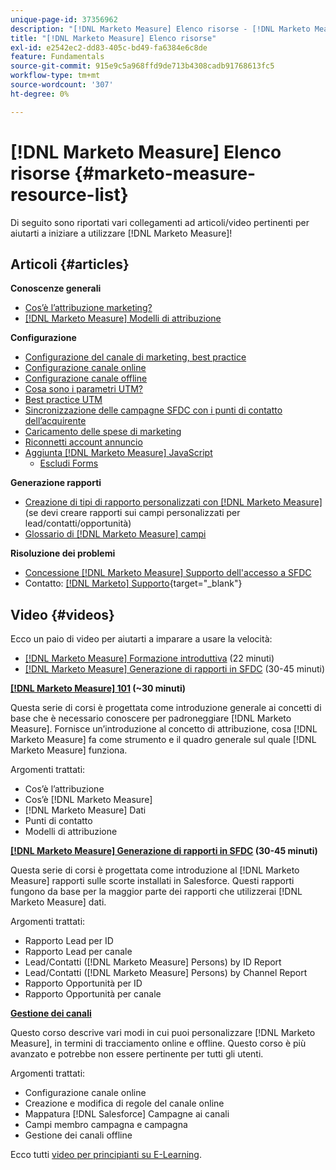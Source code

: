 ```yaml
---
unique-page-id: 37356962
description: "[!DNL Marketo Measure] Elenco risorse - [!DNL Marketo Measure]"
title: "[!DNL Marketo Measure] Elenco risorse"
exl-id: e2542ec2-dd83-405c-bd49-fa6384e6c8de
feature: Fundamentals
source-git-commit: 915e9c5a968ffd9de713b4308cadb91768613fc5
workflow-type: tm+mt
source-wordcount: '307'
ht-degree: 0%

---
```


# [!DNL Marketo Measure] Elenco risorse {#marketo-measure-resource-list}

Di seguito sono riportati vari collegamenti ad articoli/video pertinenti per aiutarti a iniziare a utilizzare [!DNL Marketo Measure]!

## Articoli {#articles}

**Conoscenze generali**

* [Cos’è l’attribuzione marketing?](/help/introduction-to-marketo-measure/overview-resources/marketing-attribution.md)
* [[!DNL Marketo Measure] Modelli di attribuzione](/help/introduction-to-marketo-measure/overview-resources/marketo-measure-attribution-models.md)

**Configurazione**

* [Configurazione del canale di marketing, best practice](/help/channel-tracking-and-setup/online-channels/marketing-channels-and-subchannels.md)
* [Configurazione canale online](/help/channel-tracking-and-setup/online-channels/online-custom-channel-setup.md)
* [Configurazione canale offline](/help/channel-tracking-and-setup/offline-channels/offline-custom-channel-setup.md)
* [Cosa sono i parametri UTM?](/help/channel-tracking-and-setup/online-channels/utm-parameters.md)
* [Best practice UTM](/help/channel-tracking-and-setup/online-channels/best-practices-for-setting-up-utm-parameters.md)
* [Sincronizzazione delle campagne SFDC con i punti di contatto dell’acquirente](/help/channel-tracking-and-setup/offline-channels/legacy-processes/campaigns-and-campaign-members.md)
* [Caricamento delle spese di marketing](/help/marketing-spend/spend-management/marketing-channel-costs.md#uploading-marketing-costs)
* [Riconnetti account annuncio](/help/api-connections/utilizing-marketo-measures-api-connections/reauthorizing-connected-accounts.md)
* [Aggiunta [!DNL Marketo Measure] JavaScript](/help/marketo-measure-tracking/setting-up-tracking/adding-marketo-measure-script.md)
   * [Escludi Forms](/help/marketo-measure-tracking/setting-up-tracking/excluding-marketo-measure-from-specific-forms.md)

**Generazione rapporti**

* [Creazione di tipi di rapporto personalizzati con [!DNL Marketo Measure]](/help/marketo-measure-salesforce-reporting/new-report-types/creating-custom-marketo-measure-report-types.md) (se devi creare rapporti sui campi personalizzati per lead/contatti/opportunità)
* [Glossario di [!DNL Marketo Measure] campi](/help/introduction-to-marketo-measure/overview-resources/glossary-of-marketo-measure-fields.md)

**Risoluzione dei problemi**

* [Concessione [!DNL Marketo Measure] Supporto dell&#39;accesso a SFDC](/help/miscellaneous/other-related-resources/granting-salesforce-access-to-marketo-measure-support.md)
* Contatto: [[!DNL Marketo] Supporto](https://nation.marketo.com/t5/support/ct-p/Support){target="_blank"}

## Video {#videos}

Ecco un paio di video per aiutarti a imparare a usare la velocità:

* [[!DNL Marketo Measure] Formazione introduttiva](https://embed.vidyard.com/watch/Pb4DuWJwtFgw3jUBDGneb4) (22 minuti)
* [[!DNL Marketo Measure] Generazione di rapporti in SFDC](https://universityonline.marketo.com/courses/bizible-and-salesforce/) (30-45 minuti)

**[[!DNL Marketo Measure] 101](https://universityonline.marketo.com/courses/bizible-101/) (~30 minuti)**

Questa serie di corsi è progettata come introduzione generale ai concetti di base che è necessario conoscere per padroneggiare [!DNL Marketo Measure]. Fornisce un’introduzione al concetto di attribuzione, cosa [!DNL Marketo Measure] fa come strumento e il quadro generale sul quale [!DNL Marketo Measure] funziona.

Argomenti trattati:

* Cos’è l’attribuzione
* Cos’è [!DNL Marketo Measure]
* [!DNL Marketo Measure] Dati
* Punti di contatto
* Modelli di attribuzione

**[[!DNL Marketo Measure] Generazione di rapporti in SFDC](https://universityonline.marketo.com/courses/bizible-and-salesforce/) (30-45 minuti)**

Questa serie di corsi è progettata come introduzione al [!DNL Marketo Measure] rapporti sulle scorte installati in Salesforce. Questi rapporti fungono da base per la maggior parte dei rapporti che utilizzerai [!DNL Marketo Measure] dati.

Argomenti trattati:

* Rapporto Lead per ID
* Rapporto Lead per canale
* Lead/Contatti ([!DNL Marketo Measure] Persons) by ID Report
* Lead/Contatti ([!DNL Marketo Measure] Persons) by Channel Report
* Rapporto Opportunità per ID
* Rapporto Opportunità per canale

**[Gestione dei canali](https://universityonline.marketo.com/courses/bizible-fundamentals-channel-management/)**

Questo corso descrive vari modi in cui puoi personalizzare [!DNL Marketo Measure], in termini di tracciamento online e offline. Questo corso è più avanzato e potrebbe non essere pertinente per tutti gli utenti.

Argomenti trattati:

* Configurazione canale online
* Creazione e modifica di regole del canale online
* Mappatura [!DNL Salesforce] Campagne ai canali
* Campi membro campagna e campagna
* Gestione dei canali offline

Ecco tutti [video per principianti su E-Learning](https://universityonline.marketo.com/#/library/bySubject/new-to-bizible/trails?_k=d1454j).
